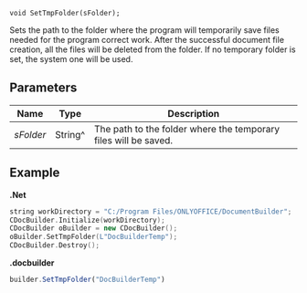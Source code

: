 `void SetTmpFolder(sFolder);`

Sets the path to the folder where the program will temporarily save files needed for the program correct work. After the successful document file creation, all the files will be deleted from the folder. If no temporary folder is set, the system one will be used.

## Parameters

| Name      | Type    | Description                                                     |
| --------- | ------- | --------------------------------------------------------------- |
| *sFolder* | String^ | The path to the folder where the temporary files will be saved. |

## Example

**.Net**

```cpp
string workDirectory = "C:/Program Files/ONLYOFFICE/DocumentBuilder";
CDocBuilder.Initialize(workDirectory);
CDocBuilder oBuilder = new CDocBuilder();
oBuilder.SetTmpFolder(L"DocBuilderTemp");
CDocBuilder.Destroy();
```

**.docbuilder**

```js
builder.SetTmpFolder("DocBuilderTemp")
```
